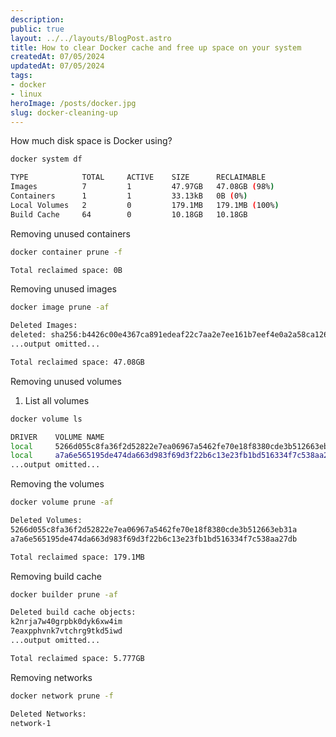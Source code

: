```yaml
---
description:
public: true
layout: ../../layouts/BlogPost.astro
title: How to clear Docker cache and free up space on your system
createdAt: 07/05/2024
updatedAt: 07/05/2024
tags:
- docker
- linux
heroImage: /posts/docker.jpg
slug: docker-cleaning-up
---
```


How much disk space is Docker using?

```bash
docker system df

TYPE            TOTAL     ACTIVE    SIZE      RECLAIMABLE
Images          7         1         47.97GB   47.08GB (98%)
Containers      1         1         33.13kB   0B (0%)
Local Volumes   2         0         179.1MB   179.1MB (100%)
Build Cache     64        0         10.18GB   10.18GB
```

Removing unused containers

```bash
docker container prune -f

Total reclaimed space: 0B
```

Removing unused images

```bash
docker image prune -af

Deleted Images:
deleted: sha256:b4426c00e4367ca891edeaf22c7aa2e7ee161b7eef4e0a2a58ca1267e9aad892
...output omitted...

Total reclaimed space: 47.08GB
```

Removing unused volumes

1. List all volumes

```bash
docker volume ls

DRIVER    VOLUME NAME
local     5266d055c8fa36f2d52822e7ea06967a5462fe70e18f8380cde3b512663eb31a
local     a7a6e565195de474da663d983f69d3f22b6c13e23fb1bd516334f7c538aa27db
...output omitted...
```

Removing the volumes

```bash
docker volume prune -af

Deleted Volumes:
5266d055c8fa36f2d52822e7ea06967a5462fe70e18f8380cde3b512663eb31a
a7a6e565195de474da663d983f69d3f22b6c13e23fb1bd516334f7c538aa27db

Total reclaimed space: 179.1MB
```

Removing build cache

```bash
docker builder prune -af

Deleted build cache objects:
k2nrja7w40grpbk0dyk6xw4im
7eaxpphvnk7vtchrg9tkd5iwd
...output omitted...

Total reclaimed space: 5.777GB
```

Removing networks

```bash
docker network prune -f

Deleted Networks:
network-1
```

